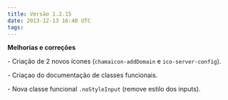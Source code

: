 ```yaml
---
title: Versão 1.2.15
date: 2013-12-13 16:40 UTC
tags:
---
```

**Melhorias e correções**

\- Criação de 2 novos ícones (<code>chamaicon-addDomain</code> e <code>ico-server-config</code>).

\- Criaçao do documentação de classes funcionais.

\- Nova classe funcional <code>.noStyleInput</code> (remove estilo dos inputs).